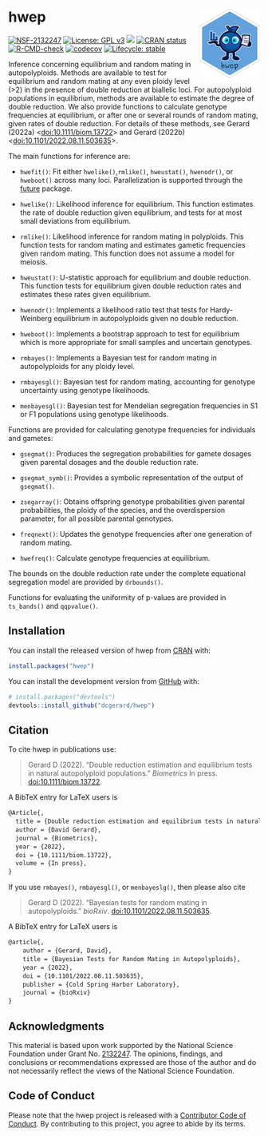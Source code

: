 
<!-- README.md is generated from README.Rmd. Please edit that file -->

# hwep <img src="man/figures/logo.png" align="right" height="139" />

<!-- badges: start -->

[![NSF-2132247](https://img.shields.io/badge/NSF-2132247-blue.svg)](https://www.nsf.gov/awardsearch/showAward?AWD_ID=2132247)
[![License: GPL
v3](https://img.shields.io/badge/License-GPL%20v3-blue.svg)](https://www.gnu.org/licenses/gpl-3.0)
[![](http://cranlogs.r-pkg.org/badges/grand-total/hwep)](https://cran.r-project.org/package=hwep)
[![CRAN
status](https://www.r-pkg.org/badges/version/hwep)](https://CRAN.R-project.org/package=hwep)
[![R-CMD-check](https://github.com/dcgerard/hwep/workflows/R-CMD-check/badge.svg)](https://github.com/dcgerard/hwep/actions)
[![codecov](https://codecov.io/gh/dcgerard/hwep/branch/main/graph/badge.svg?token=X6QJRSQBXQ)](https://app.codecov.io/gh/dcgerard/hwep)
[![Lifecycle:
stable](https://img.shields.io/badge/lifecycle-stable-brightgreen.svg)](https://lifecycle.r-lib.org/articles/stages.html#stable)
<!-- badges: end -->

Inference concerning equilibrium and random mating in autopolyploids.
Methods are available to test for equilibrium and random mating at any
even ploidy level (\>2) in the presence of double reduction at biallelic
loci. For autopolyploid populations in equilibrium, methods are
available to estimate the degree of double reduction. We also provide
functions to calculate genotype frequencies at equilibrium, or after one
or several rounds of random mating, given rates of double reduction. For
details of these methods, see Gerard (2022a)
\<[doi:10.1111/biom.13722](https://doi.org/10.1111/biom.13722)\> and
Gerard (2022b)
\<[doi:10.1101/2022.08.11.503635](https://doi.org/10.1101/2022.08.11.503635)\>.

The main functions for inference are:

- `hwefit()`: Fit either `hwelike()`,`rmlike()`, `hweustat()`,
  `hwenodr()`, or `hweboot()` across many loci. Parallelization is
  supported through the
  [future](https://cran.r-project.org/package=future) package.

- `hwelike()`: Likelihood inference for equilibrium. This function
  estimates the rate of double reduction given equilibrium, and tests
  for at most small deviations from equilibrium.

- `rmlike()`: Likelihood inference for random mating in polyploids. This
  function tests for random mating and estimates gametic frequencies
  given random mating. This function does not assume a model for
  meiosis.

- `hweustat()`: U-statistic approach for equilibrium and double
  reduction. This function tests for equilibrium given double reduction
  rates and estimates these rates given equilibrium.

- `hwenodr()`: Implements a likelihood ratio test that tests for
  Hardy-Weinberg equilibrium in autopolyploids given no double
  reduction.

- `hweboot()`: Implements a bootstrap approach to test for equilibrium
  which is more appropriate for small samples and uncertain genotypes.

- `rmbayes()`: Implements a Bayesian test for random mating in
  autopolyploids for any ploidy level.

- `rmbayesgl()`: Bayesian test for random mating, accounting for
  genotype uncertainty using genotype likelihoods.

- `menbayesgl()`: Bayesian test for Mendelian segregation frequencies in
  S1 or F1 populations using genotype likelihoods.

Functions are provided for calculating genotype frequencies for
individuals and gametes:

- `gsegmat()`: Produces the segregation probabilities for gamete dosages
  given parental dosages and the double reduction rate.

- `gsegmat_symb()`: Provides a symbolic representation of the output of
  `gsegmat()`.

- `zsegarray()`: Obtains offspring genotype probabilities given parental
  probabilities, the ploidy of the species, and the overdispersion
  parameter, for all possible parental genotypes.

- `freqnext()`: Updates the genotype frequencies after one generation of
  random mating.

- `hwefreq()`: Calculate genotype frequencies at equilibrium.

The bounds on the double reduction rate under the complete equational
segregation model are provided by `drbounds()`.

Functions for evaluating the uniformity of p-values are provided in
`ts_bands()` and `qqpvalue()`.

## Installation

You can install the released version of hwep from
[CRAN](https://cran.r-project.org/package=hwep) with:

``` r
install.packages("hwep")
```

You can install the development version from
[GitHub](https://github.com/dcgerard/hwep) with:

``` r
# install.packages("devtools")
devtools::install_github("dcgerard/hwep")
```

## Citation

To cite hwep in publications use:

> Gerard D (2022). “Double reduction estimation and equilibrium tests in
> natural autopolyploid populations.” *Biometrics* In press.
> [doi:10.1111/biom.13722](https://doi.org/10.1111/biom.13722).

A BibTeX entry for LaTeX users is

``` tex
@Article{,
  title = {Double reduction estimation and equilibrium tests in natural autopolyploid populations},
  author = {David Gerard},
  journal = {Biometrics},
  year = {2022},
  doi = {10.1111/biom.13722},
  volume = {In press},
}
```

If you use `rmbayes()`, `rmbayesgl()`, or `menbayeslg()`, then please
also cite

> Gerard D (2022). “Bayesian tests for random mating in autopolyploids.”
> *bioRxiv*.
> [doi:10.1101/2022.08.11.503635](https://doi.org/10.1101/2022.08.11.503635).

A BibTeX entry for LaTeX users is

``` tex
@article{,
    author = {Gerard, David},
    title = {Bayesian Tests for Random Mating in Autopolyploids},
    year = {2022},
    doi = {10.1101/2022.08.11.503635},
    publisher = {Cold Spring Harbor Laboratory},
    journal = {bioRxiv}
}
```

## Acknowledgments

This material is based upon work supported by the National Science
Foundation under Grant
No. [2132247](https://www.nsf.gov/awardsearch/showAward?AWD_ID=2132247).
The opinions, findings, and conclusions or recommendations expressed are
those of the author and do not necessarily reflect the views of the
National Science Foundation.

## Code of Conduct

Please note that the hwep project is released with a [Contributor Code
of
Conduct](https://contributor-covenant.org/version/2/0/CODE_OF_CONDUCT.html).
By contributing to this project, you agree to abide by its terms.

